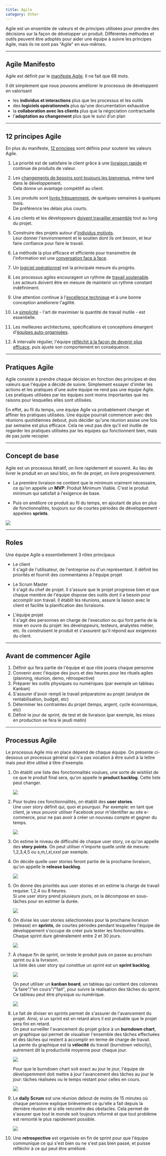 ```yaml
---
title: Agile
category: Other
---
```


Agile est un ensemble de valeurs et de principes utilisées pour prendre des décisions sur la façon de développer un produit.
Différentes méthodes et outils peuvent être adoptés pour aider une équipe à suivre les principes Agile, mais ils ne sont pas "Agile" en eux-mêmes.

---

## Agile Manifesto

Agile est définit par le [manifeste Agile](http://agilemanifesto.org/iso/fr/manifesto.html). Il ne fait que 68 mots.

Il dit simplement que nous pouvons améliorer le processus de développent en valorisant
- les **individus et interactions** plus que les processus et les outils
- des **logiciels opérationnels** plus qu'une documentation exhaustive
- la **collaboration avec les clients** plus que la négociation contractuelle
- l'**adaptation au changement** plus que le suivi d’un plan

---

## 12 principes Agile

En plus du manifeste, [12 principes](http://agilemanifesto.org/iso/fr/principles.html) sont définis pour soutenir les valeurs Agile.

1. La priorité est de satisfaire le client grâce à une <ins>livraison rapide</ins> et continue de produits de valeur.

2. Les <ins>changements de besoins sont toujours les bienvenus</ins>, même tard dans le développement.  
   Cela donne un avantage compétitif au client.

3. Les produits sont <ins>livrés fréquemment</ins>, de quelques semaines à quelques mois.  
   De préférence les délais plus courts.

4. Les clients et les développeurs <ins>doivent travailler ensemble</ins> tout au long du projet.

5. Construire des projets autour d'<ins>individus motivés</ins>.  
   Leur donner l'environnement et le soutien dont ils ont besoin, et leur faire confiance pour faire le travail.

6. La méthode la plus efficace et efficiente pour transmettre de l'information est une <ins>conversation face à face</ins>.

7. Un <ins>logiciel opérationnel</ins> est la principale mesure du progrès.

8. Les processus agiles encouragent un rythme de <ins>travail soutenable</ins>.  
  Les acteurs doivent être en mesure de maintenir un rythme constant indéfiniment.

9. Une attention continue à l'<ins>excellence technique</ins> et à une bonne conception améliorere l'agilité.

10. La <ins>simplicité</ins> - l'art de maximiser la quantité de travail inutile - est essentielle.

11. Les meilleures architectures, spécifications et conceptions émargent d'<ins>équipes auto-organisées</ins>.

12. À intervalle régulier, l'équipe <ins>réfléchit à la façon de devenir plus efficace</ins>, puis ajuste son comportement en conséquence.

---

## Pratiques Agile

Agile consiste à prendre chaque décision en fonction des principes et des valeurs que l'équipe a décidé de suivre. Simplement essayer d'imiter les actions et les pratiques d'une autre équipe ne rend pas une équipe Agile. Les pratiques utilisées par les équipes sont moins importantes que les raisons pour lesquelles elles sont utilisées.

En effet, au fil du temps, une équipe Agile va probablement changer et affiner les pratiques utilisées. Une équipe pourrait commencer avec des réunions quotidiennes debout, puis décider qu'une réunion assise une fois par semaine est plus efficace.
Cela ne veut pas dire qu'il est inutile de regarder les pratiques utilisées par les équipes qui fonctionnent bien, mais de pas juste recopier.

---

## Concept de base

Agile est un processus itératif, on livre rapidement et souvent. Au lieu de livrer le produit en un seul bloc, en fin de projet, on livre progressivement.

* La première livraison ne contient que le minimum vraiment nécessaire, ce qu'on appelle un **MVP**: Produit Minimum Viable. C'est le produit minimum qui satisfait à l'exigence de base.

* Puis on améliore ce produit au fil du temps, en ajoutant de plus en plus de fonctionnalités, toujours sur de courtes périodes de développement - appelées **sprints**.

![](https://i.imgur.com/mdBSG2A.png)

---

## Roles

Une équipe Agile a essentiellement 3 rôles principaux

* Le client  
  Il s'agit de l'utilisateur, de l'entreprise ou d'un représentant. Il définit les priorités et fournit des commentaires à l'équipe projet

* Le Scrum Master  
  Il s'agit du chef de projet. Il s'assure que le projet progresse bien et que chaque membre de l'équipe dispose des outils dont il a besoin pour accomplir son travail. Il établit les réunions, assure la liaison avec le client et facilite la planification des livraisons.

* L'équipe projet  
  Il s'agit des personnes en charge de l'execution ou qui font partie de la mise en ouvre du projet: les développeurs, testeurs, analystes métier, etc. Ils construisent le produit et s'assurent qu'il répond aux exigences du client.

---

## Avant de commencer Agile

1. Définir qui fera partie de l'équipe et que rôle jouera chaque personne
2. Convenir avec l'équipe des jours et des heures pour les rituels agiles (planning, réunion, demo, rétrospective)
3. Préparer les outils physiques ou numériques (par exemple un tableau Kanban)
4. S'assurer d'avoir rempli le travail préparatoire au projet (analyse de rentabilisation, budget, etc)
5. Déterminer les contraintes du projet (temps, argent, cycle économique, etc)
6. Définir le jour de sprint, de test et de livraison (par exemple, les mises en production se fera le jeudi matin)

---

## Processus Agile

Le processus Agile mis en place dépend de chaque équipe. On présente ci-dessous un processus général qui n'a pas vocation à être suivit à la lettre mais peut être utilisé à titre d'exemple.

1. On établit une liste des fonctionnalités voulues, une sorte de wishlist de ce que le produit final sera, qu'on appelle le **product backlog**. 
   Cette liste peut changer.

   ![](https://i.imgur.com/hzPG7TW.png)

2. Pour toutes ces fonctionnalités, on établit des **user stories**.  
   Une user story définit qui, quoi et pourquoi. 
   Par exemple: en tant que client, je veux pouvoir utiliser Facebook pour m'identifier au site e-commerce, pour ne pas avoir à créer un nouveau compte et gagner du temps.

   ![](https://i.imgur.com/RQ7fQgT.png)

3. On estime le niveau de difficulté de chaque user story, ce qu'on appelle des **story points**. On peut utiliser n'importe quelle unité de mesure: 1,2,3,4,5 ou s,m,l,xl,xxxl par exemple.

4. On décide quelle user stories feront partie de la prochaine livraison, qu'on appelle le **release backlog**.

   ![](https://i.imgur.com/tcYqiMS.png)

5. On donne des priorités aux user stories et on estime la charge de travail requise: 1,2,4 ou 8 heures.  
Si une user story prend plusieurs jours, on la décompose en sous-tâches pour en estimer la durée.

   ![](https://i.imgur.com/6DK2IlM.png)

6. On divise les user stories sélectionnées pour la prochaine livraison (release) en **sprints**, de courtes périodes pendant lesquelles l'équipe de développement s'occupe de créer puis tester les fonctionnalités.  
   Chaque sprint dure généralement entre 2 et 30 jours.

   ![](https://i.imgur.com/swiXacN.png)

7. À chaque fin de sprint, on teste le produit puis on passe au prochain sprint ou à la livraison.  
   La liste des user story qui constitue un sprint est un **sprint backlog**.  

   ![](https://i.imgur.com/CnOiK6M.png)

   On peut utiliser un **kanban board**, un tableau qui contient des colonnes "à faire"/"en cours"/"fait", pour suivre la réalisation des tâches du sprint. Ce tableau peut être physique ou numérique.

   ![](https://i.imgur.com/SjWZ3kc.png)

8. Le fait de diviser en sprints permet de s'assurer de l'avancement du projet. Ainsi, si un sprint est en retard alors il est probable que le projet sera fini en retard.  
   On peut surveiller l'avancement du projet grâce à un **burndown chart**, un graphique qui permet de visualiser l'ensemble des tâches effectuées et des tâches qui restent à accomplir en terme de charge de travail.  
   La pente du graphique est la **vélocité** du travail (burndown velocity), autrement dit la productivité moyenne pour chaque jour.

   ![](https://i.imgur.com/B8kt1zc.png)

   Pour que le burndown chart soit exact au jour le jour, l'équipe de dévelopemment doit mettre à jour l'avancement des tâches au jour le jour: tâches réalisées ou le temps restant pour celles en cours.

   ![](https://i.imgur.com/QUi7uIM.png)

9. Le **daily Scrum** est une réunion debout de moins de 15 minutes où chaque personne explique brièvement ce qu'elle a fait depuis la dernière réunion et si elle rencontre des obstacles. Cela permet de s'assurer que tout le monde soit toujours informé et que tout problème est remonté le plus rapidement possible.

   ![](https://i.imgur.com/VZDhCd3.png)

10. Une **retrospective** est organisée en fin de sprint pour que l'équipe communique ce qui s'est bien ou ne s'est pas bien passé, et puisse réfléchir à ce qui peut être amélioré.
